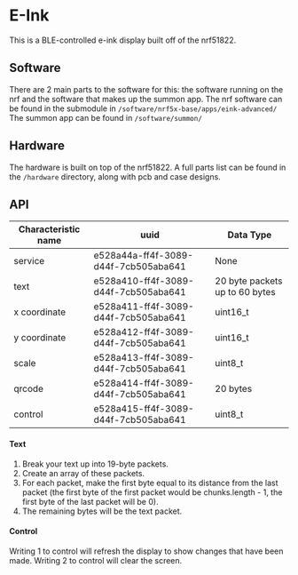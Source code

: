 # E-Ink
This is a BLE-controlled e-ink display built off of the nrf51822.

## Software
There are 2 main parts to the software for this: the software running on the nrf and the software that makes up the summon app.
The nrf software can be found in the submodule in ``` /software/nrf5x-base/apps/eink-advanced/ ```
The summon app can be found in ``` /software/summon/ ```

## Hardware
The hardware is built on top of the nrf51822. A full parts list can be found in the ``` /hardware ``` directory, along with pcb and case designs.

## API

| Characteristic name | uuid                                 | Data Type                      |
| ------------------- | ------------------------------------ | ------------------------------ |
| service             | e528a44a-ff4f-3089-d44f-7cb505aba641 | None                           | 
| text                | e528a410-ff4f-3089-d44f-7cb505aba641 | 20 byte packets up to 60 bytes |
| x coordinate        | e528a411-ff4f-3089-d44f-7cb505aba641 | uint16_t                       |
| y coordinate        | e528a412-ff4f-3089-d44f-7cb505aba641 | uint16_t                       |
| scale               | e528a413-ff4f-3089-d44f-7cb505aba641 | uint8_t                        |
| qrcode              | e528a414-ff4f-3089-d44f-7cb505aba641 | 20 bytes                       |
| control             | e528a415-ff4f-3089-d44f-7cb505aba641 | uint8_t                        |

#### Text
1. Break your text up into 19-byte packets.
2. Create an array of these packets.
3. For each packet, make the first byte equal to its distance from the last packet (the first byte of the first packet would be chunks.length - 1, the first byte of the last packet will be 0).
4. The remaining bytes will be the text packet.

#### Control
Writing 1 to control will refresh the display to show changes that have been made.
Writing 2 to control will clear the screen.

